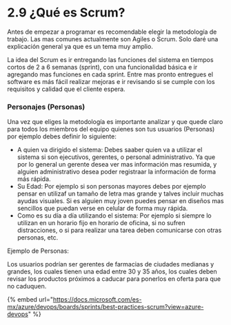 # 2.9 ¿Qué es Scrum?

Antes de empezar a programar es recomendable elegir la metodología de trabajo. Las mas comunes actualmente son Agiles o Scrum. Solo daré una explicación general ya que es un tema muy amplio.

La idea del Scrum es ir entregando las funciones del sistema en tiempos cortos de 2 a 6 semanas \(sprint\), con una funcionalidad básica e ir agregando mas funciones en cada sprint. Entre mas pronto entregues el software es más fácil realizar mejoras e ir revisando si se cumple con los requisitos y calidad que el cliente espera. 

### Personajes \(Personas\)

Una vez que eliges la metodología es importante analizar y que quede claro para todos los miembros del equipo quienes son tus usuarios \(Personas\) por ejemplo debes definir lo siguiente:

* A quien va dirigido el sistema: Debes saaber quien va a utilizar el sistema si son ejecutivos, gerentes, o personal administrativo. Ya que por lo general un gerente desea ver mas información mas resumida, y alguien administrativo desea poder registraar la información de forma más rápida.
* Su Edad: Por ejemplo si son personas mayores debes por ejemplo pensar en utilizaf un tamaño de letra mas grande y talves incluir muchas ayudas visuales.  Si es alguien muy joven puedes  pensar en diseños mas sencillos que puedan verse en celular de forma muy rápida.
* Como es su día a día utilizando el sistema: Por ejemplo si siempre lo utilizan en un horario fijo en horario de oficina, si no sufren distracciones, o si para realizar una tarea deben comunicarse con otras personas, etc. 

Ejemplo de Personas:

Los usuarios podrían ser gerentes de farmacias de ciudades medianas y grandes, los cuales tienen una edad entre 30 y 35 años, los cuales deben revisar los productos próximos a caducar para ponerlos en oferta para que no caduquen.



{% embed url="https://docs.microsoft.com/es-mx/azure/devops/boards/sprints/best-practices-scrum?view=azure-devops" %}

